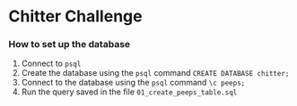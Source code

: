 Chitter Challenge
=================

### How to set up the database
1. Connect to `psql`
2. Create the database using the `psql` command `CREATE DATABASE chitter;`
3. Connect to the database using the `psql` command `\c peeps;`
4. Run the query saved in the file `01_create_peeps_table.sql`
